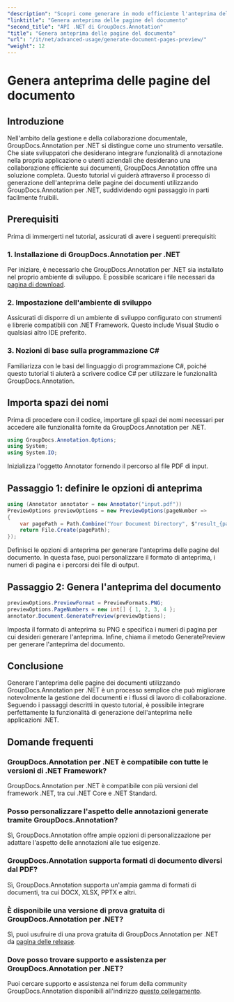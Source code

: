 ```yaml
---
"description": "Scopri come generare in modo efficiente l'anteprima delle pagine dei documenti utilizzando GroupDocs.Annotation per .NET. Migliora i tuoi flussi di lavoro di gestione dei documenti con questa guida completa."
"linktitle": "Genera anteprima delle pagine del documento"
"second_title": "API .NET di GroupDocs.Annotation"
"title": "Genera anteprima delle pagine del documento"
"url": "/it/net/advanced-usage/generate-document-pages-preview/"
"weight": 12
---
```


# Genera anteprima delle pagine del documento

## Introduzione
Nell'ambito della gestione e della collaborazione documentale, GroupDocs.Annotation per .NET si distingue come uno strumento versatile. Che siate sviluppatori che desiderano integrare funzionalità di annotazione nella propria applicazione o utenti aziendali che desiderano una collaborazione efficiente sui documenti, GroupDocs.Annotation offre una soluzione completa. Questo tutorial vi guiderà attraverso il processo di generazione dell'anteprima delle pagine dei documenti utilizzando GroupDocs.Annotation per .NET, suddividendo ogni passaggio in parti facilmente fruibili.
## Prerequisiti
Prima di immergerti nel tutorial, assicurati di avere i seguenti prerequisiti:
### 1. Installazione di GroupDocs.Annotation per .NET
Per iniziare, è necessario che GroupDocs.Annotation per .NET sia installato nel proprio ambiente di sviluppo. È possibile scaricare i file necessari da [pagina di download](https://releases.groupdocs.com/annotation/net/).
### 2. Impostazione dell'ambiente di sviluppo
Assicurati di disporre di un ambiente di sviluppo configurato con strumenti e librerie compatibili con .NET Framework. Questo include Visual Studio o qualsiasi altro IDE preferito.
### 3. Nozioni di base sulla programmazione C#
Familiarizza con le basi del linguaggio di programmazione C#, poiché questo tutorial ti aiuterà a scrivere codice C# per utilizzare le funzionalità GroupDocs.Annotation.

## Importa spazi dei nomi
Prima di procedere con il codice, importare gli spazi dei nomi necessari per accedere alle funzionalità fornite da GroupDocs.Annotation per .NET.

```csharp
using GroupDocs.Annotation.Options;
using System;
using System.IO;

```
Inizializza l'oggetto Annotator fornendo il percorso al file PDF di input.
## Passaggio 1: definire le opzioni di anteprima
```csharp
using (Annotator annotator = new Annotator("input.pdf"))
PreviewOptions previewOptions = new PreviewOptions(pageNumber =>
{
    var pagePath = Path.Combine("Your Document Directory", $"result_{pageNumber}.png");
    return File.Create(pagePath);
});
```
Definisci le opzioni di anteprima per generare l'anteprima delle pagine del documento. In questa fase, puoi personalizzare il formato di anteprima, i numeri di pagina e i percorsi dei file di output.
## Passaggio 2: Genera l'anteprima del documento
```csharp
previewOptions.PreviewFormat = PreviewFormats.PNG;
previewOptions.PageNumbers = new int[] { 1, 2, 3, 4 };
annotator.Document.GeneratePreview(previewOptions);
```
Imposta il formato di anteprima su PNG e specifica i numeri di pagina per cui desideri generare l'anteprima. Infine, chiama il metodo GeneratePreview per generare l'anteprima del documento.

## Conclusione
Generare l'anteprima delle pagine dei documenti utilizzando GroupDocs.Annotation per .NET è un processo semplice che può migliorare notevolmente la gestione dei documenti e i flussi di lavoro di collaborazione. Seguendo i passaggi descritti in questo tutorial, è possibile integrare perfettamente la funzionalità di generazione dell'anteprima nelle applicazioni .NET.
## Domande frequenti
### GroupDocs.Annotation per .NET è compatibile con tutte le versioni di .NET Framework?
GroupDocs.Annotation per .NET è compatibile con più versioni del framework .NET, tra cui .NET Core e .NET Standard.
### Posso personalizzare l'aspetto delle annotazioni generate tramite GroupDocs.Annotation?
Sì, GroupDocs.Annotation offre ampie opzioni di personalizzazione per adattare l'aspetto delle annotazioni alle tue esigenze.
### GroupDocs.Annotation supporta formati di documento diversi dal PDF?
Sì, GroupDocs.Annotation supporta un'ampia gamma di formati di documenti, tra cui DOCX, XLSX, PPTX e altri.
### È disponibile una versione di prova gratuita di GroupDocs.Annotation per .NET?
Sì, puoi usufruire di una prova gratuita di GroupDocs.Annotation per .NET da [pagina delle release](https://releases.groupdocs.com/).
### Dove posso trovare supporto e assistenza per GroupDocs.Annotation per .NET?
Puoi cercare supporto e assistenza nei forum della community GroupDocs.Annotation disponibili all'indirizzo [questo collegamento](https://forum.groupdocs.com/c/annotation/10).